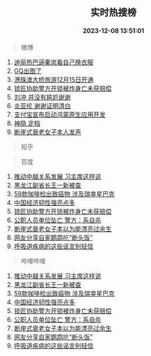 <div align="center"><h2>实时热搜榜</h2><h4>2023-12-08 13:51:01</h4></div>

> 微博  

1. [迪丽热巴逼秦岚看自己换衣服](https://s.weibo.com/weibo?q=%E8%BF%AA%E4%B8%BD%E7%83%AD%E5%B7%B4%E9%80%BC%E7%A7%A6%E5%B2%9A%E7%9C%8B%E8%87%AA%E5%B7%B1%E6%8D%A2%E8%A1%A3%E6%9C%8D&t=31&band_rank=1&Refer=top)<br />
2. [GQ出图了](https://s.weibo.com/weibo?q=%23GQ%E5%87%BA%E5%9B%BE%E4%BA%86%23&t=31&band_rank=2&Refer=top)<br />
3. [港珠澳大桥旅游12月15日开通](https://s.weibo.com/weibo?q=%23%E6%B8%AF%E7%8F%A0%E6%BE%B3%E5%A4%A7%E6%A1%A5%E6%97%85%E6%B8%B812%E6%9C%8815%E6%97%A5%E5%BC%80%E9%80%9A%23&t=31&band_rank=3&Refer=top)<br />
4. [锁匠协助警方开锁被炸身亡未获赔偿](https://s.weibo.com/weibo?q=%23%E9%94%81%E5%8C%A0%E5%8D%8F%E5%8A%A9%E8%AD%A6%E6%96%B9%E5%BC%80%E9%94%81%E8%A2%AB%E7%82%B8%E8%BA%AB%E4%BA%A1%E6%9C%AA%E8%8E%B7%E8%B5%94%E5%81%BF%23&t=31&band_rank=4&Refer=top)<br />
5. [刘冲 并没有尴尬谢谢](https://s.weibo.com/weibo?q=%E5%88%98%E5%86%B2%20%E5%B9%B6%E6%B2%A1%E6%9C%89%E5%B0%B4%E5%B0%AC%E8%B0%A2%E8%B0%A2&t=31&band_rank=5&Refer=top)<br />
6. [炎亚纶 谢谢证明清白](https://s.weibo.com/weibo?q=%E7%82%8E%E4%BA%9A%E7%BA%B6%20%E8%B0%A2%E8%B0%A2%E8%AF%81%E6%98%8E%E6%B8%85%E7%99%BD&t=31&band_rank=6&Refer=top)<br />
7. [支付宝宣布启动鸿蒙原生应用开发](https://s.weibo.com/weibo?q=%23%E6%94%AF%E4%BB%98%E5%AE%9D%E5%AE%A3%E5%B8%83%E5%90%AF%E5%8A%A8%E9%B8%BF%E8%92%99%E5%8E%9F%E7%94%9F%E5%BA%94%E7%94%A8%E5%BC%80%E5%8F%91%23&t=31&band_rank=7&Refer=top)<br />
8. [神隐 定档](https://s.weibo.com/weibo?q=%E7%A5%9E%E9%9A%90%20%E5%AE%9A%E6%A1%A3&t=31&band_rank=8&Refer=top)<br />
9. [断崖式衰老女子本人发声](https://s.weibo.com/weibo?q=%23%E6%96%AD%E5%B4%96%E5%BC%8F%E8%A1%B0%E8%80%81%E5%A5%B3%E5%AD%90%E6%9C%AC%E4%BA%BA%E5%8F%91%E5%A3%B0%23&t=31&band_rank=9&Refer=top)<br />

> 知乎  


> 百度  

1. [推动中越关系发展 习主席这样说](https://www.baidu.com/s?wd=%E6%8E%A8%E5%8A%A8%E4%B8%AD%E8%B6%8A%E5%85%B3%E7%B3%BB%E5%8F%91%E5%B1%95+%E4%B9%A0%E4%B8%BB%E5%B8%AD%E8%BF%99%E6%A0%B7%E8%AF%B4&sa=fyb_news&rsv_dl=fyb_news)<br />
2. [黑龙江副省长王一新被查](https://www.baidu.com/s?wd=%E9%BB%91%E9%BE%99%E6%B1%9F%E5%89%AF%E7%9C%81%E9%95%BF%E7%8E%8B%E4%B8%80%E6%96%B0%E8%A2%AB%E6%9F%A5&sa=fyb_news&rsv_dl=fyb_news)<br />
3. [59款咖啡检出致癌物 涉及瑞幸星巴克](https://www.baidu.com/s?wd=59%E6%AC%BE%E5%92%96%E5%95%A1%E6%A3%80%E5%87%BA%E8%87%B4%E7%99%8C%E7%89%A9+%E6%B6%89%E5%8F%8A%E7%91%9E%E5%B9%B8%E6%98%9F%E5%B7%B4%E5%85%8B&sa=fyb_news&rsv_dl=fyb_news)<br />
4. [中国经济韧性强亮点多](https://www.baidu.com/s?wd=%E4%B8%AD%E5%9B%BD%E7%BB%8F%E6%B5%8E%E9%9F%A7%E6%80%A7%E5%BC%BA%E4%BA%AE%E7%82%B9%E5%A4%9A&sa=fyb_news&rsv_dl=fyb_news)<br />
5. [锁匠协助警方开锁被炸身亡未获赔偿](https://www.baidu.com/s?wd=%E9%94%81%E5%8C%A0%E5%8D%8F%E5%8A%A9%E8%AD%A6%E6%96%B9%E5%BC%80%E9%94%81%E8%A2%AB%E7%82%B8%E8%BA%AB%E4%BA%A1%E6%9C%AA%E8%8E%B7%E8%B5%94%E5%81%BF&sa=fyb_news&rsv_dl=fyb_news)<br />
6. [公职人员单位坠亡 警方：系自杀](https://www.baidu.com/s?wd=%E5%85%AC%E8%81%8C%E4%BA%BA%E5%91%98%E5%8D%95%E4%BD%8D%E5%9D%A0%E4%BA%A1+%E8%AD%A6%E6%96%B9%EF%BC%9A%E7%B3%BB%E8%87%AA%E6%9D%80&sa=fyb_news&rsv_dl=fyb_news)<br />
7. [断崖式衰老女子本以为能漂亮过余生](https://www.baidu.com/s?wd=%E6%96%AD%E5%B4%96%E5%BC%8F%E8%A1%B0%E8%80%81%E5%A5%B3%E5%AD%90%E6%9C%AC%E4%BB%A5%E4%B8%BA%E8%83%BD%E6%BC%82%E4%BA%AE%E8%BF%87%E4%BD%99%E7%94%9F&sa=fyb_news&rsv_dl=fyb_news)<br />
8. [网友分享自家鹦鹉吃“断头饭”](https://www.baidu.com/s?wd=%E7%BD%91%E5%8F%8B%E5%88%86%E4%BA%AB%E8%87%AA%E5%AE%B6%E9%B9%A6%E9%B9%89%E5%90%83%E2%80%9C%E6%96%AD%E5%A4%B4%E9%A5%AD%E2%80%9D&sa=fyb_news&rsv_dl=fyb_news)<br />
9. [呼吸道疾病的这些谣言别轻信](https://www.baidu.com/s?wd=%E5%91%BC%E5%90%B8%E9%81%93%E7%96%BE%E7%97%85%E7%9A%84%E8%BF%99%E4%BA%9B%E8%B0%A3%E8%A8%80%E5%88%AB%E8%BD%BB%E4%BF%A1&sa=fyb_news&rsv_dl=fyb_news)<br />

> 哔哩哔哩  

1. [推动中越关系发展 习主席这样说](https://www.baidu.com/s?wd=%E6%8E%A8%E5%8A%A8%E4%B8%AD%E8%B6%8A%E5%85%B3%E7%B3%BB%E5%8F%91%E5%B1%95+%E4%B9%A0%E4%B8%BB%E5%B8%AD%E8%BF%99%E6%A0%B7%E8%AF%B4&sa=fyb_news&rsv_dl=fyb_news)<br />
2. [黑龙江副省长王一新被查](https://www.baidu.com/s?wd=%E9%BB%91%E9%BE%99%E6%B1%9F%E5%89%AF%E7%9C%81%E9%95%BF%E7%8E%8B%E4%B8%80%E6%96%B0%E8%A2%AB%E6%9F%A5&sa=fyb_news&rsv_dl=fyb_news)<br />
3. [59款咖啡检出致癌物 涉及瑞幸星巴克](https://www.baidu.com/s?wd=59%E6%AC%BE%E5%92%96%E5%95%A1%E6%A3%80%E5%87%BA%E8%87%B4%E7%99%8C%E7%89%A9+%E6%B6%89%E5%8F%8A%E7%91%9E%E5%B9%B8%E6%98%9F%E5%B7%B4%E5%85%8B&sa=fyb_news&rsv_dl=fyb_news)<br />
4. [中国经济韧性强亮点多](https://www.baidu.com/s?wd=%E4%B8%AD%E5%9B%BD%E7%BB%8F%E6%B5%8E%E9%9F%A7%E6%80%A7%E5%BC%BA%E4%BA%AE%E7%82%B9%E5%A4%9A&sa=fyb_news&rsv_dl=fyb_news)<br />
5. [锁匠协助警方开锁被炸身亡未获赔偿](https://www.baidu.com/s?wd=%E9%94%81%E5%8C%A0%E5%8D%8F%E5%8A%A9%E8%AD%A6%E6%96%B9%E5%BC%80%E9%94%81%E8%A2%AB%E7%82%B8%E8%BA%AB%E4%BA%A1%E6%9C%AA%E8%8E%B7%E8%B5%94%E5%81%BF&sa=fyb_news&rsv_dl=fyb_news)<br />
6. [公职人员单位坠亡 警方：系自杀](https://www.baidu.com/s?wd=%E5%85%AC%E8%81%8C%E4%BA%BA%E5%91%98%E5%8D%95%E4%BD%8D%E5%9D%A0%E4%BA%A1+%E8%AD%A6%E6%96%B9%EF%BC%9A%E7%B3%BB%E8%87%AA%E6%9D%80&sa=fyb_news&rsv_dl=fyb_news)<br />
7. [断崖式衰老女子本以为能漂亮过余生](https://www.baidu.com/s?wd=%E6%96%AD%E5%B4%96%E5%BC%8F%E8%A1%B0%E8%80%81%E5%A5%B3%E5%AD%90%E6%9C%AC%E4%BB%A5%E4%B8%BA%E8%83%BD%E6%BC%82%E4%BA%AE%E8%BF%87%E4%BD%99%E7%94%9F&sa=fyb_news&rsv_dl=fyb_news)<br />
8. [网友分享自家鹦鹉吃“断头饭”](https://www.baidu.com/s?wd=%E7%BD%91%E5%8F%8B%E5%88%86%E4%BA%AB%E8%87%AA%E5%AE%B6%E9%B9%A6%E9%B9%89%E5%90%83%E2%80%9C%E6%96%AD%E5%A4%B4%E9%A5%AD%E2%80%9D&sa=fyb_news&rsv_dl=fyb_news)<br />
9. [呼吸道疾病的这些谣言别轻信](https://www.baidu.com/s?wd=%E5%91%BC%E5%90%B8%E9%81%93%E7%96%BE%E7%97%85%E7%9A%84%E8%BF%99%E4%BA%9B%E8%B0%A3%E8%A8%80%E5%88%AB%E8%BD%BB%E4%BF%A1&sa=fyb_news&rsv_dl=fyb_news)<br />
